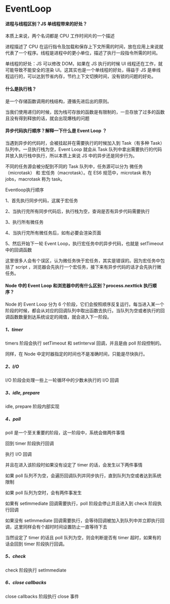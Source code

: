 # EventLoop
#### 进程与线程区别？JS 单线程带来的好处？
本质上来说，两个名词都是 CPU 工作时间片的一个描述

进程描述了 CPU 在运行指令及加载和保存上下文所需的时间，放在应用上来说就代表了一个程序。线程是进程中的更小单位，描述了执行一段指令所需的时间。

单线程的好处：JS 可以修改 DOM，如果在 JS 执行的时候 UI 线程还在工作，就可能导致不能安全的渲染 UI。这其实也是一个单线程的好处，得益于 JS 是单线程运行的，可以达到节省内存，节约上下文切换时间，没有锁的问题的好处。

#### 什么是执行栈？
是一个存储函数调用的栈结构，遵循先进后出的原则。

当我们使用递归的时候，因为栈可存放的函数是有限制的，一旦存放了过多的函数且没有得到释放的话，就会出现爆栈的问题

#### 异步代码执行顺序？解释一下什么是 Event Loop ？
当遇到异步的代码时，会被挂起并在需要执行的时候加入到 Task（有多种 Task） 队列中。一旦执行栈为空，Event Loop 就会从 Task 队列中拿出需要执行的代码并放入执行栈中执行，所以本质上来说 JS 中的异步还是同步行为。

不同的任务源会被分配到不同的 Task 队列中，任务源可以分为 微任务（microtask） 和 宏任务（macrotask）。在 ES6 规范中，microtask 称为 jobs，macrotask 称为 task。

Eventloop执行顺序

1、首先执行同步代码，这属于宏任务

2、当执行完所有同步代码后，执行栈为空，查询是否有异步代码需要执行

3、执行所有微任务

4、当执行完所有微任务后，如有必要会渲染页面

5、然后开始下一轮 Event Loop，执行宏任务中的异步代码，也就是 setTimeout 中的回调函数

这里很多人会有个误区，认为微任务快于宏任务，其实是错误的。因为宏任务中包括了 script ，浏览器会先执行一个宏任务，接下来有异步代码的话才会先执行微任务。

#### Node 中的 Event Loop 和浏览器中的有什么区别？process.nexttick 执行顺序？
Node 的 Event Loop 分为 6 个阶段，它们会按照顺序反复运行。每当进入某一个阶段的时候，都会从对应的回调队列中取出函数去执行。当队列为空或者执行的回调函数数量到达系统设定的阈值，就会进入下一阶段。

##### 1、timer
timers 阶段会执行 setTimeout 和 setInterval 回调，并且是由 poll 阶段控制的。

同样，在 Node 中定时器指定的时间也不是准确时间，只能是尽快执行。

##### 2、I/O
I/O 阶段会处理一些上一轮循环中的少数未执行的 I/O 回调

##### 3、idle, prepare
idle, prepare 阶段内部实现

##### 4、poll
poll 是一个至关重要的阶段，这一阶段中，系统会做两件事情

回到 timer 阶段执行回调

执行 I/O 回调

并且在进入该阶段时如果没有设定了 timer 的话，会发生以下两件事情

如果 poll 队列不为空，会遍历回调队列并同步执行，直到队列为空或者达到系统限制

如果 poll 队列为空时，会有两件事发生

如果有 setImmediate 回调需要执行，poll 阶段会停止并且进入到 check 阶段执行回调

如果没有 setImmediate 回调需要执行，会等待回调被加入到队列中并立即执行回调，这里同样会有个超时时间设置防止一直等待下去

当然设定了 timer 的话且 poll 队列为空，则会判断是否有 timer 超时，如果有的话会回到 timer 阶段执行回调。

##### 5、check
check 阶段执行 setImmediate
##### 6、close callbacks
close callbacks 阶段执行 close 事件
